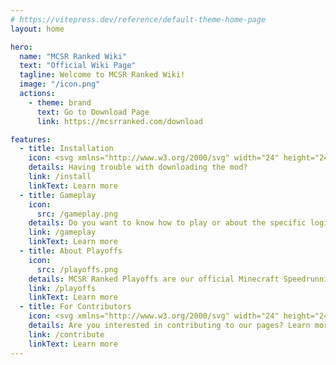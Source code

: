```yaml
---
# https://vitepress.dev/reference/default-theme-home-page
layout: home

hero:
  name: "MCSR Ranked Wiki"
  text: "Official Wiki Page"
  tagline: Welcome to MCSR Ranked Wiki!
  image: "/icon.png"
  actions:
    - theme: brand
      text: Go to Download Page
      link: https://mcsrranked.com/download

features:
  - title: Installation
    icon: <svg xmlns="http://www.w3.org/2000/svg" width="24" height="24" viewBox="0 0 24 24"><path fill="currentColor" d="M13 17V3h-2v10H9v-2H7v2h2v2h2v2zm8 2v-4h-2v4H5v-4H3v6h18zm-8-6v2h2v-2h2v-2h-2v2z"/></svg>
    details: Having trouble with downloading the mod?
    link: /install
    linkText: Learn more
  - title: Gameplay
    icon: 
      src: /gameplay.png
    details: Do you want to know how to play or about the specific logic of MCSR Ranked? Check it out 😀
    link: /gameplay
    linkText: Learn more
  - title: About Playoffs
    icon: 
      src: /playoffs.png
    details: MCSR Ranked Playoffs are our official Minecraft Speedrunning Tournament. Learn more about it here.
    link: /playoffs
    linkText: Learn more
  - title: For Contributors
    icon: <svg xmlns="http://www.w3.org/2000/svg" width="24" height="24" viewBox="0 0 24 24"><g fill="none" stroke="currentColor" stroke-linecap="round" stroke-linejoin="round" stroke-width="2"><path d="M4 18a2 2 0 1 0 4 0a2 2 0 1 0-4 0M4 6a2 2 0 1 0 4 0a2 2 0 1 0-4 0m12 12a2 2 0 1 0 4 0a2 2 0 1 0-4 0M6 8v8"/><path d="M11 6h5a2 2 0 0 1 2 2v8"/><path d="m14 9l-3-3l3-3"/></g></svg>
    details: Are you interested in contributing to our pages? Learn more about guidelines and tutorials here.  
    link: /contribute
    linkText: Learn more
---
```


